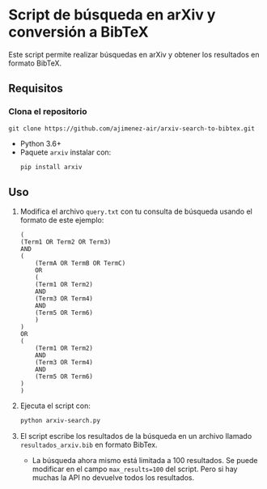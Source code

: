 # Script de búsqueda en arXiv y conversión a BibTeX
Este script permite realizar búsquedas en arXiv y obtener los resultados en formato BibTeX.

## Requisitos

### Clona el repositorio

    git clone https://github.com/ajimenez-air/arxiv-search-to-bibtex.git

- Python 3.6+
- Paquete `arxiv` instalar con:
    ```bash
    pip install arxiv
    ```


## Uso

1. Modifica el archivo `query.txt` con tu consulta de búsqueda usando el formato de este ejemplo:
    ```
    (
    (Term1 OR Term2 OR Term3)
    AND
    (
        (TermA OR TermB OR TermC)
        OR
        (
        (Term1 OR Term2)
        AND
        (Term3 OR Term4)
        AND
        (Term5 OR Term6)
        )
    )
    OR
    (
        (Term1 OR Term2)
        AND
        (Term3 OR Term4)
        AND
        (Term5 OR Term6)
    )
    )
    ```
2. Ejecuta el script con:
    ```bash
   python arxiv-search.py
   ```

3. El script escribe los resultados de la búsqueda en un archivo llamado `resultados_arxiv.bib` en formato BibTex.
    - La búsqueda ahora mismo está limitada a 100 resultados. Se puede modificar en el campo `max_results=100` del script. Pero si hay muchas la API no devuelve todos los resultados.
